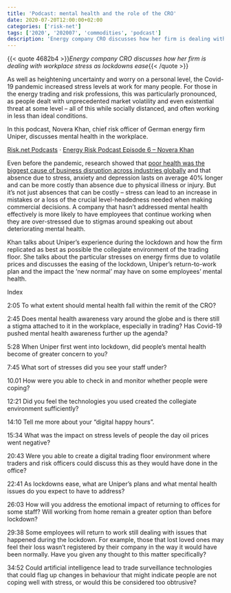 ```yaml
---
title: 'Podcast: mental health and the role of the CRO'
date: 2020-07-20T12:00:00+02:00
categories: ['risk-net']
tags: ['2020', '202007', 'commodities', 'podcast']
description: 'Energy company CRO discusses how her firm is dealing with workplace stress as lockdowns ease'
---
```


{{< quote 4682b4 >}}_Energy company CRO discusses how her firm is dealing with workplace stress as lockdowns ease_{{< /quote >}}

As well as heightening uncertainty and worry on a personal level, the Covid-19 pandemic increased stress levels at work for many people. For those in the energy trading and risk professions, this was particularly pronounced, as people dealt with unprecedented market volatility and even existential threat at some level – all of this while socially distanced, and often working in less than ideal conditions.

In this podcast, Novera Khan, chief risk officer of German energy firm Uniper, discusses mental health in the workplace.

[Risk.net Podcasts](https://soundcloud.com/risknetpodcast) · [Energy Risk Podcast Episode 6 – Novera Khan](https://soundcloud.com/risknetpodcast/energy-risk-podcast-episode-6-novera-khan/s-2K9lkOxErsh)

Even before the pandemic, research showed that [poor health was the biggest cause of business disruption across industries globally](https://www.risk.net/risk-management/7552521/mental-health-the-new-frontline-for-risk-management) and that absence due to stress, anxiety and depression lasts on average 40% longer and can be more costly than absence due to physical illness or injury. But it’s not just absences that can be costly – stress can lead to an increase in mistakes or a loss of the crucial level-headedness needed when making commercial decisions. A company that hasn’t addressed mental health effectively is more likely to have employees that continue working when they are over-stressed due to stigmas around speaking out about deteriorating mental health.

Khan talks about Uniper’s experience during the lockdown and how the firm replicated as best as possible the collegiate environment of the trading floor. She talks about the particular stresses on energy firms due to volatile prices and discusses the easing of the lockdown, Uniper’s return-to-work plan and the impact the ‘new normal’ may have on some employees’ mental health.

Index

2:05 To what extent should mental health fall within the remit of the CRO?

2:45 Does mental health awareness vary around the globe and is there still a stigma attached to it in the workplace, especially in trading? Has Covid-19 pushed mental health awareness further up the agenda?

5:28 When Uniper first went into lockdown, did people’s mental health become of greater concern to you?

7:45 What sort of stresses did you see your staff under?

10.01 How were you able to check in and monitor whether people were coping?

12:21 Did you feel the technologies you used created the collegiate environment sufficiently?

14:10 Tell me more about your “digital happy hours”.

15:34 What was the impact on stress levels of people the day oil prices went negative?

20:43 Were you able to create a digital trading floor environment where traders and risk officers could discuss this as they would have done in the office?

22:41 As lockdowns ease, what are Uniper’s plans and what mental health issues do you expect to have to address?

26:03 How will you address the emotional impact of returning to offices for some staff? Will working from home remain a greater option than before lockdown?

29:38 Some employees will return to work still dealing with issues that happened during the lockdown. For example, those that lost loved ones may feel their loss wasn’t registered by their company in the way it would have been normally. Have you given any thought to this matter specifically?

34:52 Could artificial intelligence lead to trade surveillance technologies that could flag up changes in behaviour that might indicate people are not coping well with stress, or would this be considered too obtrusive?

